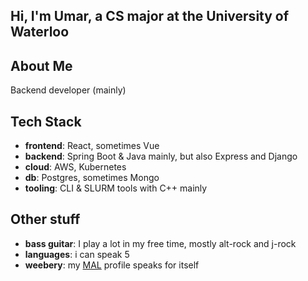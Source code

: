 ## Hi, I'm Umar, a CS major at the University of Waterloo 

## About Me 
Backend developer (mainly)

## Tech Stack
- **frontend**: React, sometimes Vue
- **backend**: Spring Boot & Java mainly, but also Express and Django
- **cloud**: AWS, Kubernetes 
- **db**: Postgres, sometimes Mongo
- **tooling**: CLI & SLURM tools with C++ mainly

## Other stuff 
- **bass guitar**: I play a lot in my free time, mostly alt-rock and j-rock
- **languages**: i can speak 5
- **weebery**: my [MAL](https://myanimelist.net/animelist/Why_Naught) profile speaks for itself
